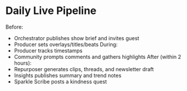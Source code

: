# Daily Live Pipeline
Before:
- Orchestrator publishes show brief and invites guest
- Producer sets overlays/titles/beats
During:
- Producer tracks timestamps
- Community prompts comments and gathers highlights
After (within 2 hours):
- Repurposer generates clips, threads, and newsletter draft
- Insights publishes summary and trend notes
- Sparkle Scribe posts a kindness quest
